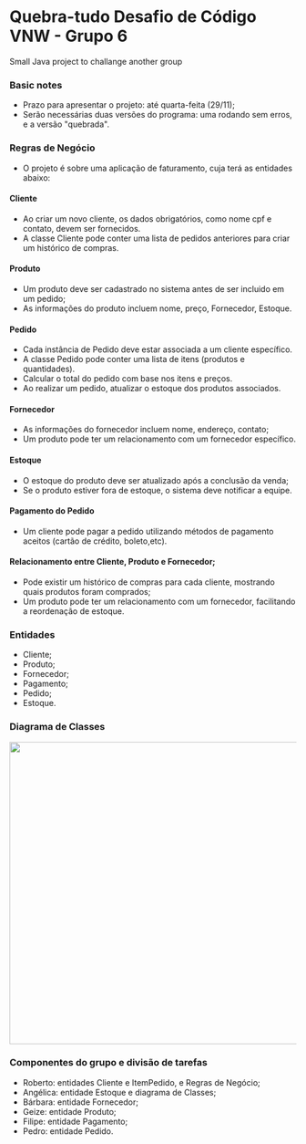 # Quebra-tudo Desafio de Código VNW - Grupo 6
Small Java project to challange another group

### Basic notes
- Prazo para apresentar o projeto: até quarta-feita (29/11);
- Serão necessárias duas versões do programa: uma rodando sem erros, e a versão "quebrada".

### Regras de Negócio
- O projeto é sobre uma aplicação de faturamento, cuja terá as entidades abaixo:

#### Cliente
- Ao criar um novo cliente, os dados obrigatórios, como nome cpf e contato, devem ser fornecidos.
- A classe Cliente pode conter uma lista de pedidos anteriores para criar um histórico de compras.

#### Produto
- Um produto deve ser cadastrado no sistema antes de ser incluido em um pedido;
- As informações do produto incluem nome, preço, Fornecedor, Estoque.

#### Pedido
- Cada instância de Pedido deve estar associada a um cliente específico.
- A classe Pedido pode conter uma lista de itens (produtos e quantidades).
- Calcular o total do pedido com base nos itens e preços.
- Ao realizar um pedido, atualizar o estoque dos produtos associados.

#### Fornecedor
- As informações do fornecedor incluem nome, endereço, contato;
- Um produto pode ter um relacionamento com um fornecedor específico.

#### Estoque
- O estoque do produto deve ser atualizado após a conclusão da venda;
- Se o produto estiver fora de estoque, o sistema deve notificar a equipe.

#### Pagamento do Pedido
- Um cliente pode pagar a pedido utilizando métodos de pagamento aceitos (cartão de crédito,
  boleto,etc).

#### Relacionamento entre Cliente, Produto e Fornecedor;
- Pode existir um histórico de compras para cada cliente, mostrando quais produtos foram comprados;
- Um produto pode ter um relacionamento com um fornecedor, facilitando a reordenação de estoque.
  

### Entidades
- Cliente;
- Produto;
- Fornecedor;
- Pagamento;
- Pedido;
- Estoque.


### Diagrama de Classes

<image src="" height="530"> 


### Componentes do grupo e divisão de tarefas
- Roberto: entidades Cliente e ItemPedido, e Regras de Negócio;
- Angélica: entidade Estoque e diagrama de Classes;
- Bárbara: entidade Fornecedor;
- Geize: entidade Produto;
- Filipe: entidade Pagamento;
- Pedro: entidade Pedido.
